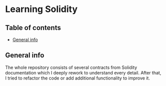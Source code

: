 # Learning Solidity

## Table of contents

- [General info](#general-info)

## General info

The whole repository consists of several contracts from Solidity documentation which I deeply rework to understand every detail. After that, I tried to refactor the code or add additional functionality to improve it.
